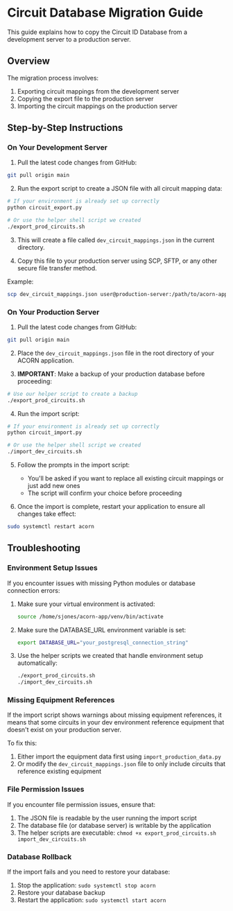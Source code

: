 # Circuit Database Migration Guide

This guide explains how to copy the Circuit ID Database from a development server to a production server.

## Overview

The migration process involves:
1. Exporting circuit mappings from the development server
2. Copying the export file to the production server
3. Importing the circuit mappings on the production server

## Step-by-Step Instructions

### On Your Development Server

1. Pull the latest code changes from GitHub:

```bash
git pull origin main
```

2. Run the export script to create a JSON file with all circuit mapping data:

```bash
# If your environment is already set up correctly
python circuit_export.py

# Or use the helper shell script we created
./export_prod_circuits.sh
```

3. This will create a file called `dev_circuit_mappings.json` in the current directory.

4. Copy this file to your production server using SCP, SFTP, or any other secure file transfer method.

Example:
```bash
scp dev_circuit_mappings.json user@production-server:/path/to/acorn-app/
```

### On Your Production Server

1. Pull the latest code changes from GitHub:

```bash
git pull origin main
```

2. Place the `dev_circuit_mappings.json` file in the root directory of your ACORN application.

3. **IMPORTANT**: Make a backup of your production database before proceeding:

```bash
# Use our helper script to create a backup
./export_prod_circuits.sh
```

4. Run the import script:

```bash
# If your environment is already set up correctly
python circuit_import.py

# Or use the helper shell script we created
./import_dev_circuits.sh
```

5. Follow the prompts in the import script:
   - You'll be asked if you want to replace all existing circuit mappings or just add new ones
   - The script will confirm your choice before proceeding

6. Once the import is complete, restart your application to ensure all changes take effect:

```bash
sudo systemctl restart acorn
```

## Troubleshooting

### Environment Setup Issues

If you encounter issues with missing Python modules or database connection errors:

1. Make sure your virtual environment is activated:
   ```bash
   source /home/sjones/acorn-app/venv/bin/activate
   ```

2. Make sure the DATABASE_URL environment variable is set:
   ```bash
   export DATABASE_URL="your_postgresql_connection_string"
   ```

3. Use the helper scripts we created that handle environment setup automatically:
   ```bash
   ./export_prod_circuits.sh
   ./import_dev_circuits.sh
   ```

### Missing Equipment References

If the import script shows warnings about missing equipment references, it means that some circuits in your dev environment reference equipment that doesn't exist on your production server.

To fix this:
1. Either import the equipment data first using `import_production_data.py`
2. Or modify the `dev_circuit_mappings.json` file to only include circuits that reference existing equipment

### File Permission Issues

If you encounter file permission issues, ensure that:
1. The JSON file is readable by the user running the import script
2. The database file (or database server) is writable by the application
3. The helper scripts are executable: `chmod +x export_prod_circuits.sh import_dev_circuits.sh`

### Database Rollback

If the import fails and you need to restore your database:
1. Stop the application: `sudo systemctl stop acorn`
2. Restore your database backup
3. Restart the application: `sudo systemctl start acorn`